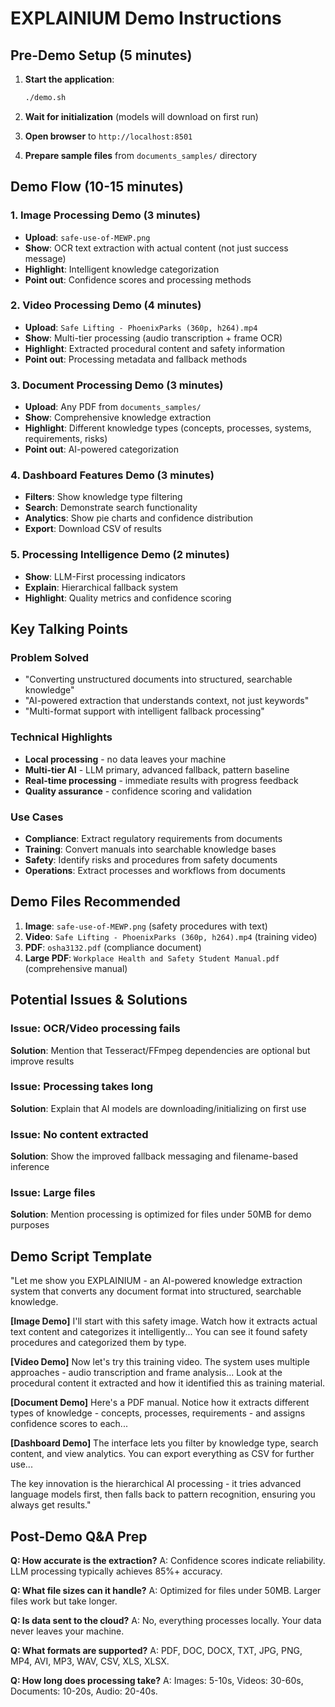 # EXPLAINIUM Demo Instructions

## Pre-Demo Setup (5 minutes)

1. **Start the application**:
   ```bash
   ./demo.sh
   ```
   
2. **Wait for initialization** (models will download on first run)

3. **Open browser** to `http://localhost:8501`

4. **Prepare sample files** from `documents_samples/` directory

## Demo Flow (10-15 minutes)

### 1. Image Processing Demo (3 minutes)
- **Upload**: `safe-use-of-MEWP.png`
- **Show**: OCR text extraction with actual content (not just success message)
- **Highlight**: Intelligent knowledge categorization
- **Point out**: Confidence scores and processing methods

### 2. Video Processing Demo (4 minutes)
- **Upload**: `Safe Lifting - PhoenixParks (360p, h264).mp4`
- **Show**: Multi-tier processing (audio transcription + frame OCR)
- **Highlight**: Extracted procedural content and safety information
- **Point out**: Processing metadata and fallback methods

### 3. Document Processing Demo (3 minutes)
- **Upload**: Any PDF from `documents_samples/`
- **Show**: Comprehensive knowledge extraction
- **Highlight**: Different knowledge types (concepts, processes, systems, requirements, risks)
- **Point out**: AI-powered categorization

### 4. Dashboard Features Demo (3 minutes)
- **Filters**: Show knowledge type filtering
- **Search**: Demonstrate search functionality
- **Analytics**: Show pie charts and confidence distribution
- **Export**: Download CSV of results

### 5. Processing Intelligence Demo (2 minutes)
- **Show**: LLM-First processing indicators
- **Explain**: Hierarchical fallback system
- **Highlight**: Quality metrics and confidence scoring

## Key Talking Points

### Problem Solved
- "Converting unstructured documents into structured, searchable knowledge"
- "AI-powered extraction that understands context, not just keywords"
- "Multi-format support with intelligent fallback processing"

### Technical Highlights
- **Local processing** - no data leaves your machine
- **Multi-tier AI** - LLM primary, advanced fallback, pattern baseline
- **Real-time processing** - immediate results with progress feedback
- **Quality assurance** - confidence scoring and validation

### Use Cases
- **Compliance**: Extract regulatory requirements from documents
- **Training**: Convert manuals into searchable knowledge bases
- **Safety**: Identify risks and procedures from safety documents
- **Operations**: Extract processes and workflows from documents

## Demo Files Recommended

1. **Image**: `safe-use-of-MEWP.png` (safety procedures with text)
2. **Video**: `Safe Lifting - PhoenixParks (360p, h264).mp4` (training video)
3. **PDF**: `osha3132.pdf` (compliance document)
4. **Large PDF**: `Workplace Health and Safety Student Manual.pdf` (comprehensive manual)

## Potential Issues & Solutions

### Issue: OCR/Video processing fails
**Solution**: Mention that Tesseract/FFmpeg dependencies are optional but improve results

### Issue: Processing takes long
**Solution**: Explain that AI models are downloading/initializing on first use

### Issue: No content extracted
**Solution**: Show the improved fallback messaging and filename-based inference

### Issue: Large files
**Solution**: Mention processing is optimized for files under 50MB for demo purposes

## Demo Script Template

"Let me show you EXPLAINIUM - an AI-powered knowledge extraction system that converts any document format into structured, searchable knowledge.

**[Image Demo]** I'll start with this safety image. Watch how it extracts actual text content and categorizes it intelligently... You can see it found safety procedures and categorized them by type.

**[Video Demo]** Now let's try this training video. The system uses multiple approaches - audio transcription and frame analysis... Look at the procedural content it extracted and how it identified this as training material.

**[Document Demo]** Here's a PDF manual. Notice how it extracts different types of knowledge - concepts, processes, requirements - and assigns confidence scores to each...

**[Dashboard Demo]** The interface lets you filter by knowledge type, search content, and view analytics. You can export everything as CSV for further use...

The key innovation is the hierarchical AI processing - it tries advanced language models first, then falls back to pattern recognition, ensuring you always get results."

## Post-Demo Q&A Prep

**Q: How accurate is the extraction?**
A: Confidence scores indicate reliability. LLM processing typically achieves 85%+ accuracy.

**Q: What file sizes can it handle?**
A: Optimized for files under 50MB. Larger files work but take longer.

**Q: Is data sent to the cloud?**
A: No, everything processes locally. Your data never leaves your machine.

**Q: What formats are supported?**
A: PDF, DOC, DOCX, TXT, JPG, PNG, MP4, AVI, MP3, WAV, CSV, XLS, XLSX.

**Q: How long does processing take?**
A: Images: 5-10s, Videos: 30-60s, Documents: 10-20s, Audio: 20-40s.